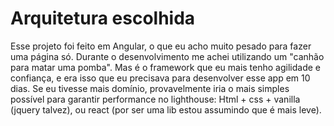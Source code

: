 # Arquitetura escolhida

Esse projeto foi feito em Angular, o que eu acho muito pesado para fazer uma página só. Durante o desenvolvimento me achei utilizando um "canhão para matar uma pomba".
Mas é o framework que eu mais tenho agilidade e confiança, e era isso que eu precisava para desenvolver esse app em 10 dias.
Se eu tivesse mais domínio, provavelmente iria o mais simples possível para garantir performance no lighthouse: Html + css + vanilla (jquery talvez), ou react (por ser uma lib estou assumindo que é mais leve).


